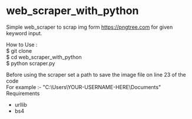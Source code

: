 # web_scraper_with_python
Simple web_scraper to scrap img form https://pngtree.com for given keyword input.

How to Use : <br>
$ git clone <br>
$ cd web_scraper_with_python<br>
$ python scraper.py<br>





Before using the scraper set a path to save the image file on line 23 of the code<br>
For example :- "C:\Users\YOUR-USERNAME-HERE\Documents\"<br>
Requirements
 * urllib
 * bs4
